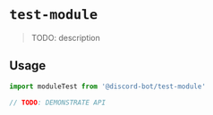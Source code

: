 # `test-module`

> TODO: description

## Usage

```typescript
import moduleTest from '@discord-bot/test-module'

// TODO: DEMONSTRATE API
```
